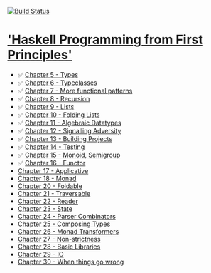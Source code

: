[![Build Status](https://travis-ci.org/martinrist/haskell-programming.svg?branch=master)](https://travis-ci.org/martinrist/haskell-programming)

# ['Haskell Programming from First Principles'](http://haskellbook.com)

- ✅ [Chapter 5 - Types](src/HaskellProgramming/Chapter05/README.md)
- ✅ [Chapter 6 - Typeclasses](src/HaskellProgramming/Chapter06/README.md)
- ✅ [Chapter 7 - More functional patterns](src/HaskellProgramming/Chapter07/README.md)
- ✅ [Chapter 8 - Recursion](src/HaskellProgramming/Chapter08/README.md)
- ✅ [Chapter 9 - Lists](src/HaskellProgramming/Chapter09/README.md)
- ✅ [Chapter 10 - Folding Lists](src/HaskellProgramming/Chapter10/README.md)
- ✅ [Chapter 11 - Algebraic Datatypes](src/HaskellProgramming/Chapter11/README.md)
- ✅ [Chapter 12 - Signalling Adversity](src/HaskellProgramming/Chapter12/README.md)
- ✅ [Chapter 13 - Building Projects](src/HaskellProgramming/Chapter13/README.md)
- ✅ [Chapter 14 - Testing](src/HaskellProgramming/Chapter14/README.md)
- ✅ [Chapter 15 - Monoid, Semigroup](src/HaskellProgramming/Chapter15/README.md)
- ✅ [Chapter 16 - Functor](src/HaskellProgramming/Chapter16/README.md)
- [Chapter 17 - Applicative](src/HaskellProgramming/Chapter17/README.md)
- [Chapter 18 - Monad](src/HaskellProgramming/Chapter18/README.md)
- [Chapter 20 - Foldable](src/HaskellProgramming/Chapter20/README.md)
- [Chapter 21 - Traversable](src/HaskellProgramming/Chapter21/README.md)
- [Chapter 22 - Reader](src/HaskellProgramming/Chapter22/README.md)
- [Chapter 23 - State](src/HaskellProgramming/Chapter23/README.md)
- [Chapter 24 - Parser Combinators](src/HaskellProgramming/Chapter24/README.md)
- [Chapter 25 - Composing Types](src/HaskellProgramming/Chapter25/README.md)
- [Chapter 26 - Monad Transformers](src/HaskellProgramming/Chapter26/README.md)
- [Chapter 27 - Non-strictness](src/HaskellProgramming/Chapter27/README.md)
- [Chapter 28 - Basic Libraries](src/HaskellProgramming/Chapter28/README.md)
- [Chapter 29 - IO](src/HaskellProgramming/Chapter29/README.md)
- [Chapter 30 - When things go wrong](src/HaskellProgramming/Chapter30/README.md)
